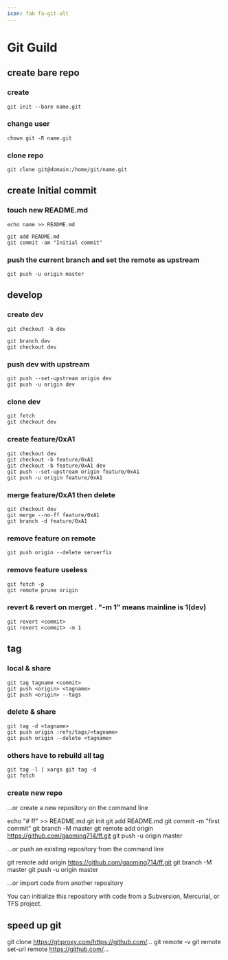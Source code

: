 ```yaml
---
icon: fab fa-git-alt
---
```


# Git Guild

## create bare repo
### create

```shell
git init --bare name.git 
```

### change user

```shell
chown git -R name.git
```

### clone repo

```shell
git clone git@domain:/home/git/name.git
```

## create Initial commit

### touch new README.md

```shell
echo name >> README.md

git add README.md
git commit -am "Initial commit"
```

### push the current branch and set the remote as upstream

```shell
git push -u origin master
```



## develop

### create dev

```shell
git checkout -b dev

git branch dev
git checkout dev
```

### push dev with upstream

```shell
git push --set-upstream origin dev
git push -u origin dev
```

### clone dev

```shell
git fetch
git checkout dev
```

### create feature/0xA1

```shell
git checkout dev
git checkout -b feature/0xA1
git checkout -b feature/0xA1 dev
git push --set-upstream origin feature/0xA1
git push -u origin feature/0xA1
```

### merge feature/0xA1 then delete

```shell
git checkout dev
git merge --no-ff feature/0xA1
git branch -d feature/0xA1
```

### remove feature on remote

```shell
git push origin --delete serverfix
```

### remove feature useless

```shell
git fetch -p
git remote prune origin
```

### revert & revert on merget . "-m 1" means mainline is 1(dev)

```shell
git revert <commit>
git revert <commit> -m 1
```



## tag

### local & share

```shell
git tag tagname <commit>
git push <origin> <tagname>
git push <origin> --tags
```

### delete & share

```shell
git tag -d <tagname>
git push origin :refs/tags/<tagname>
git push origin --delete <tagname>
```

### others have to rebuild all tag

```shell
git tag -l | xargs git tag -d
git fetch
```

### create new repo

…or create a new repository on the command line

echo "# ff" >> README.md
git init
git add README.md
git commit -m "first commit"
git branch -M master
git remote add origin https://github.com/gaoming714/ff.git
git push -u origin master

…or push an existing repository from the command line

git remote add origin https://github.com/gaoming714/ff.git
git branch -M master
git push -u origin master

…or import code from another repository

You can initialize this repository with code from a Subversion, Mercurial, or TFS project.


## speed up git

git clone https://ghproxy.com/https://github.com/...
git remote -v
git remote set-url remote https://github.com/...